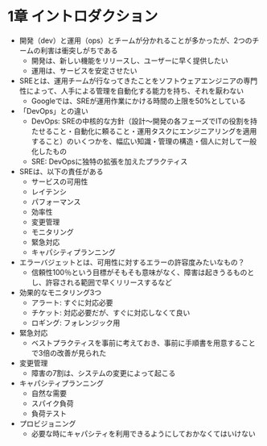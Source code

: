 # 1章 イントロダクション
- 開発（dev）と運用（ops）とチームが分かれることが多かったが、2つのチームの利害は衝突しがちである
  - 開発は、新しい機能をリリースし、ユーザーに早く提供したい
  - 運用は、サービスを安定させたい
- SREとは、運用チームが行なってきたことをソフトウェアエンジニアの専門性によって、人手による管理を自動化する能力を持ち、それを厭わない
  - Googleでは、SREが運用作業にかける時間の上限を50%としている
- 「DevOps」との違い
  - DevOps: SREの中核的な方針（設計〜開発の各フェーズでITの役割を持たせること・自動化に頼ること・運用タスクにエンジニアリングを適用すること）のいくつかを、幅広い知識・管理の構造・個人に対して一般化したもの
  - SRE: DevOpsに独特の拡張を加えたプラクティス
- SREは、以下の責任がある
  - サービスの可用性
  - レイテンシ
  - パフォーマンス
  - 効率性
  - 変更管理
  - モニタリング
  - 緊急対応
  - キャパシティプランニング
- エラーバジェットとは、可用性に対するエラーの許容度みたいなもの？
  - 信頼性100％という目標がそもそも意味がなく、障害は起きうるものとし、許容される範囲で早くリリースするなど
- 効果的なモニタリング3つ
  - アラート: すぐに対応必要
  - チケット: 対応必要だが、すぐに対応しなくて良い
  - ロギング: フォレンジック用
- 緊急対応
  - ベストプラクティスを事前に考えておき、事前に手順書を用意することで3倍の改善が見られた
- 変更管理
  - 障害の7割は、システムの変更によって起こる
- キャパシティプランニング
  - 自然な需要
  - スパイク負荷
  - 負荷テスト
- プロビジョニング
  - 必要な時にキャパシティを利用できるようにしておかなくてはいけない